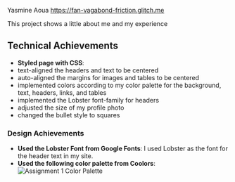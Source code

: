 Yasmine Aoua
https://fan-vagabond-friction.glitch.me

This project shows a little about me and my experience

## Technical Achievements
- **Styled page with CSS**: 
- text-aligned the headers and text to be centered
- auto-aligned the margins for images and tables to be centered
- implemented colors according to my color palette for the background, text, headers, links, and tables
- implemented the Lobster font-family for headers
- adjusted the size of my profile photo
- changed the bullet style to squares

### Design Achievements
- **Used the Lobster Font from Google Fonts**: I used Lobster as the font for the header text in my site.
- **Used the following color palette from Coolors**:
![Assignment 1 Color Palette](https://user-images.githubusercontent.com/74080772/187084022-c92f48ce-2d01-4d33-94c3-6e4e1c35a85d.png)
